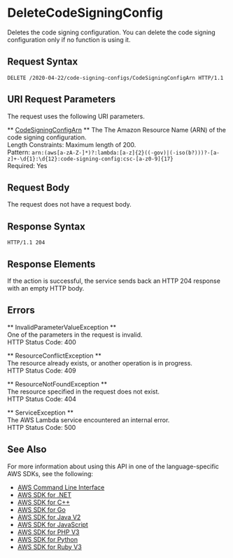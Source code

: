 # DeleteCodeSigningConfig<a name="API_DeleteCodeSigningConfig"></a>

Deletes the code signing configuration\. You can delete the code signing configuration only if no function is using it\. 

## Request Syntax<a name="API_DeleteCodeSigningConfig_RequestSyntax"></a>

```
DELETE /2020-04-22/code-signing-configs/CodeSigningConfigArn HTTP/1.1
```

## URI Request Parameters<a name="API_DeleteCodeSigningConfig_RequestParameters"></a>

The request uses the following URI parameters\.

 ** [CodeSigningConfigArn](#API_DeleteCodeSigningConfig_RequestSyntax) **   <a name="SSS-DeleteCodeSigningConfig-request-CodeSigningConfigArn"></a>
The The Amazon Resource Name \(ARN\) of the code signing configuration\.  
Length Constraints: Maximum length of 200\.  
Pattern: `arn:(aws[a-zA-Z-]*)?:lambda:[a-z]{2}((-gov)|(-iso(b?)))?-[a-z]+-\d{1}:\d{12}:code-signing-config:csc-[a-z0-9]{17}`   
Required: Yes

## Request Body<a name="API_DeleteCodeSigningConfig_RequestBody"></a>

The request does not have a request body\.

## Response Syntax<a name="API_DeleteCodeSigningConfig_ResponseSyntax"></a>

```
HTTP/1.1 204
```

## Response Elements<a name="API_DeleteCodeSigningConfig_ResponseElements"></a>

If the action is successful, the service sends back an HTTP 204 response with an empty HTTP body\.

## Errors<a name="API_DeleteCodeSigningConfig_Errors"></a>

 ** InvalidParameterValueException **   
One of the parameters in the request is invalid\.  
HTTP Status Code: 400

 ** ResourceConflictException **   
The resource already exists, or another operation is in progress\.  
HTTP Status Code: 409

 ** ResourceNotFoundException **   
The resource specified in the request does not exist\.  
HTTP Status Code: 404

 ** ServiceException **   
The AWS Lambda service encountered an internal error\.  
HTTP Status Code: 500

## See Also<a name="API_DeleteCodeSigningConfig_SeeAlso"></a>

For more information about using this API in one of the language\-specific AWS SDKs, see the following:
+  [AWS Command Line Interface](https://docs.aws.amazon.com/goto/aws-cli/lambda-2015-03-31/DeleteCodeSigningConfig) 
+  [AWS SDK for \.NET](https://docs.aws.amazon.com/goto/DotNetSDKV3/lambda-2015-03-31/DeleteCodeSigningConfig) 
+  [AWS SDK for C\+\+](https://docs.aws.amazon.com/goto/SdkForCpp/lambda-2015-03-31/DeleteCodeSigningConfig) 
+  [AWS SDK for Go](https://docs.aws.amazon.com/goto/SdkForGoV1/lambda-2015-03-31/DeleteCodeSigningConfig) 
+  [AWS SDK for Java V2](https://docs.aws.amazon.com/goto/SdkForJavaV2/lambda-2015-03-31/DeleteCodeSigningConfig) 
+  [AWS SDK for JavaScript](https://docs.aws.amazon.com/goto/AWSJavaScriptSDK/lambda-2015-03-31/DeleteCodeSigningConfig) 
+  [AWS SDK for PHP V3](https://docs.aws.amazon.com/goto/SdkForPHPV3/lambda-2015-03-31/DeleteCodeSigningConfig) 
+  [AWS SDK for Python](https://docs.aws.amazon.com/goto/boto3/lambda-2015-03-31/DeleteCodeSigningConfig) 
+  [AWS SDK for Ruby V3](https://docs.aws.amazon.com/goto/SdkForRubyV3/lambda-2015-03-31/DeleteCodeSigningConfig) 